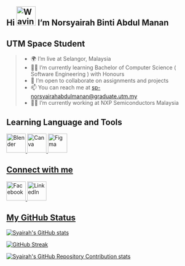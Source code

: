 Hi <img src="https://raw.githubusercontent.com/Tarikul-Islam-Anik/Animated-Fluent-Emojis/master/Emojis/Hand%20gestures/Waving%20Hand%20Medium-Light%20Skin%20Tone.png" alt="Waving Hand Medium-Light Skin Tone" width="50" height="50" />  I’m Norsyairah Binti Abdul Manan
----------------------------------------------------------------------------------------------------------------------------
UTM Space Student
----------------------------------------------------------------------------------------------------------------------------
> - 🌍 I’m live at Selangor, Malaysia
> - 👩‍🎓 I’m currently learning Bachelor of Computer Science ( Software Engineering ) with Honours
> - 🤝 I’m open to collaborate on assignments and projects
> - 📫 You can reach me at sp-norsyairahabdulmanan@graduate.utm.my
> - 👩‍🏭 I’m currently working at NXP Semiconductors Malaysia


<!---
kkyng14/kkyng14 is a ✨ special ✨ repository because its `README.md` (this file) appears on your GitHub profile.
You can click the Preview link to take a look at your changes.
--->

Learning Language and Tools
----------------------------------------------------------------------------------------------------------------------------
<p>

<a href="https://www.blender.org/"><img src="https://cdn.jsdelivr.net/gh/devicons/devicon@latest/icons/blender/blender-original.svg" alt="Blender" width="50" height="50"/>
<a href="https://www.canva.com/"><img src="https://cdn.jsdelivr.net/gh/devicons/devicon@latest/icons/canva/canva-original.svg" alt="Canva" width="50" height="50"/>
<a href="https://www.figma.com/"><img src="https://cdn.jsdelivr.net/gh/devicons/devicon@latest/icons/figma/figma-original.svg" alt="Figma" width="50" height="50"/>
          
</p>

Connect with me
----------------------------------------------------------------------------------------------------------------------------
<p>

<a href="https://www.facebook.com/akuky14/"><img src="https://cdn.jsdelivr.net/gh/devicons/devicon@latest/icons/facebook/facebook-original.svg" alt="Facebook" width="50" height="50"/>
<a href="https://www.linkedin.com/in/syairah-manan-55706417a/"><img src="https://cdn.jsdelivr.net/gh/devicons/devicon@latest/icons/linkedin/linkedin-original.svg" alt="LinkedIn" width="50" height="50"/>

</p>

My GitHub Status
----------------------------------------------------------------------------------------------------------------------------
![Syairah's GitHub stats](https://github-readme-stats.vercel.app/api?username=kkyng14&show_icons=true&theme=dracula)

![GitHub Streak](https://github-readme-streak-stats.herokuapp.com?user=kkyng14&show_icons=true&theme=dracula)

![Syairah's GitHub Repository Contribution stats](https://github-contributor-stats.vercel.app/api?username=kkyng14&hide=B&theme=dracula)


